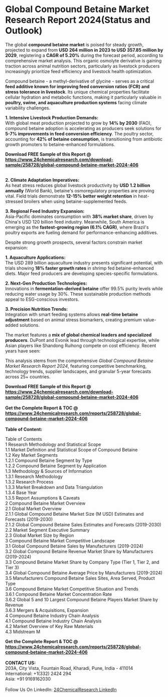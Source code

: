 <h1>Global Compound Betaine Market Research Report 2024(Status and Outlook)</h1><p>The global <strong>compound betaine market</strong> is poised for steady growth, projected to expand from <strong>USD 264 million in 2023 to USD 357.85 million by 2029</strong>, registering a <strong>CAGR of 5.20%</strong> during the forecast period, according to comprehensive market analysis. This organic osmolyte derivative is gaining traction across animal nutrition sectors, particularly as livestock producers increasingly prioritize feed efficiency and livestock health optimization.</p><p>Compound betaine - a methyl-derivative of glycine - serves as a critical <strong>feed additive known for improving feed conversion ratios (FCR) and stress tolerance in livestock</strong>. Its unique chemical properties facilitate cellular hydration and metabolic functions, making it particularly valuable in <strong>poultry, swine, and aquaculture production systems</strong> facing climate variability challenges.</p><p><strong>1. Intensive Livestock Production Demands:</strong><br>
With global meat production projected to grow by <strong>14% by 2030</strong> (FAO), compound betaine adoption is accelerating as producers seek solutions for <strong>5-7% improvements in feed conversion efficiency</strong>. The poultry sector, accounting for <strong>42% of betaine consumption</strong>, is transitioning from antibiotic growth promoters to betaine-enhanced formulations.</p><div><b>Download FREE Sample of this Report @ 
            <a href="https://www.24chemicalresearch.com/download-sample/258728/global-compound-betaine-market-2024-406">
            https://www.24chemicalresearch.com/download-sample/258728/global-compound-betaine-market-2024-406</a></b></div><br><p><strong>2. Climate Adaptation Imperatives:</strong><br>
As heat stress reduces global livestock productivity by <strong>USD 1.2 billion annually</strong> (World Bank), betaine's osmoregulatory properties are proving vital. Field trials demonstrate <strong>12-15% better weight retention</strong> in heat-stressed broilers when using betaine-supplemented feeds.</p><p><strong>3. Regional Feed Industry Expansion:</strong><br>
Asia-Pacific dominates consumption with <strong>38% market share</strong>, driven by China's USD 120 billion feed industry. Meanwhile, South America is emerging as the <strong>fastest-growing region (6.1% CAGR)</strong>, where Brazil's poultry exports are fueling demand for performance-enhancing additives.</p><p>Despite strong growth prospects, several factors constrain market expansion:</p><p><strong>1. Aquaculture Applications:</strong><br>
The USD 289 billion aquaculture industry presents significant potential, with trials showing <strong>18% faster growth rates</strong> in shrimp fed betaine-enhanced diets. Major feed producers are developing species-specific formulations.</p><p><strong>2. Next-Gen Production Technologies:</strong><br>
Innovations in <strong>fermentation-derived betaine</strong> offer 99.5% purity levels while reducing water usage by 30%. These sustainable production methods appeal to ESG-conscious investors.</p><p><strong>3. Precision Nutrition Trends:</strong><br>
Integration with smart feeding systems allows <strong>real-time betaine adjustment</strong> based on animal stress biomarkers, creating premium value-added solutions.</p><p>The market features a <strong>mix of global chemical leaders and specialized producers</strong>. DuPont and Evonik lead through technological expertise, while Asian players like Shandong Ruihong compete on cost efficiency. Recent years have seen:</p><p>This analysis stems from the comprehensive <em>Global Compound Betaine Market Research Report 2024</em>, featuring competitive benchmarking, technology trends, supplier landscapes, and granular 5-year forecasts across 25+ countries.</p><div><b>Download FREE Sample of this Report @ 
            <a href="https://www.24chemicalresearch.com/download-sample/258728/global-compound-betaine-market-2024-406">
            https://www.24chemicalresearch.com/download-sample/258728/global-compound-betaine-market-2024-406</a></b></div><br><div><b>Get the Complete Report & TOC @ 
            <a href="https://www.24chemicalresearch.com/reports/258728/global-compound-betaine-market-2024-406">
            https://www.24chemicalresearch.com/reports/258728/global-compound-betaine-market-2024-406</a></b></div><br>
            <b>Table of Content:</b><p>Table of Contents<br />
1 Research Methodology and Statistical Scope<br />
1.1 Market Definition and Statistical Scope of Compound Betaine<br />
1.2 Key Market Segments<br />
1.2.1 Compound Betaine Segment by Type<br />
1.2.2 Compound Betaine Segment by Application<br />
1.3 Methodology & Sources of Information<br />
1.3.1 Research Methodology<br />
1.3.2 Research Process<br />
1.3.3 Market Breakdown and Data Triangulation<br />
1.3.4 Base Year<br />
1.3.5 Report Assumptions & Caveats<br />
2 Compound Betaine Market Overview<br />
2.1 Global Market Overview<br />
2.1.1 Global Compound Betaine Market Size (M USD) Estimates and Forecasts (2019-2030)<br />
2.1.2 Global Compound Betaine Sales Estimates and Forecasts (2019-2030)<br />
2.2 Market Segment Executive Summary<br />
2.3 Global Market Size by Region<br />
3 Compound Betaine Market Competitive Landscape<br />
3.1 Global Compound Betaine Sales by Manufacturers (2019-2024)<br />
3.2 Global Compound Betaine Revenue Market Share by Manufacturers (2019-2024)<br />
3.3 Compound Betaine Market Share by Company Type (Tier 1, Tier 2, and Tier 3)<br />
3.4 Global Compound Betaine Average Price by Manufacturers (2019-2024)<br />
3.5 Manufacturers Compound Betaine Sales Sites, Area Served, Product Type<br />
3.6 Compound Betaine Market Competitive Situation and Trends<br />
3.6.1 Compound Betaine Market Concentration Rate<br />
3.6.2 Global 5 and 10 Largest Compound Betaine Players Market Share by Revenue<br />
3.6.3 Mergers & Acquisitions, Expansion<br />
4 Compound Betaine Industry Chain Analysis<br />
4.1 Compound Betaine Industry Chain Analysis<br />
4.2 Market Overview of Key Raw Materials<br />
4.3 Midstream M</p><div><b>Get the Complete Report & TOC @ 
            <a href="https://www.24chemicalresearch.com/reports/258728/global-compound-betaine-market-2024-406">
            https://www.24chemicalresearch.com/reports/258728/global-compound-betaine-market-2024-406</a></b></div><br><b>CONTACT US:</b><br>
            203A, City Vista, Fountain Road, Kharadi, Pune, India - 411014<br>
            International: +1(332) 2424 294<br>
            Asia: +91 9169162030 <br><br>
            Follow Us On LinkedIn: <a href="https://www.linkedin.com/company/24chemicalresearch/">24ChemicalResearch LinkedIn</a>